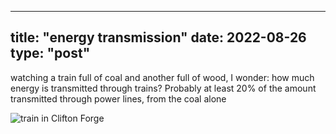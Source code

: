 
---
title: "energy transmission"
date: 2022-08-26
type: "post"
---

watching a train full of coal and another full of wood, I wonder: how much energy is transmitted through trains? Probably at least 20% of the amount transmitted through power lines, from the coal alone

![train in Clifton Forge](https://lh3.googleusercontent.com/pw/AL9nZEWTggoNyQ0evWU1bERowOmZdMWodPA-XO59TrMExPPHBrEXq5fzfhPLGJTf74XwSpt3X0jI6DjbzASDp1DvRWcn4avHShP8xU6Ah2Gn9ZtqxzuBvK1XBFpIzSwfZ34p8ztKrhcza_fvt14Gs28YhAIQFQ=w1080-h810-no)
